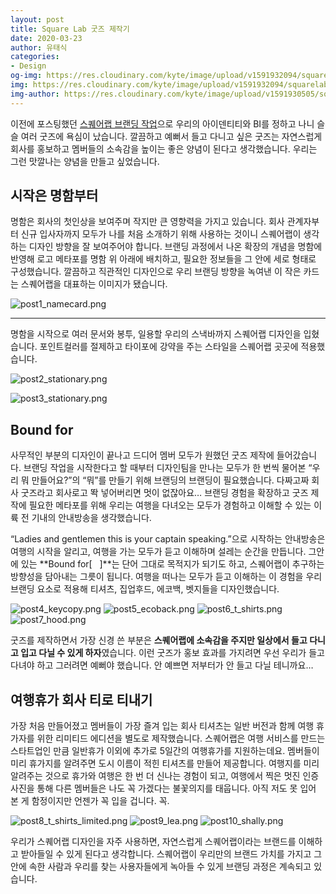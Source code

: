 ```yaml
---
layout: post
title: Square Lab 굿즈 제작기
date: 2020-03-23
author: 유태식
categories: 
- Design
og-img: https://res.cloudinary.com/kyte/image/upload/v1591932094/squarelab/website/post/squarelab-goods/og_cover.jpg
img: https://res.cloudinary.com/kyte/image/upload/v1591932094/squarelab/website/post/squarelab-goods/cover.jpg
img-author: https://res.cloudinary.com/kyte/image/upload/v1591930505/squarelab/website/post/author/taesik.jpg
---
```


이전에 포스팅했던 [스퀘어랩 브랜딩 작업](https://squarelab.co/blog/square-lab-branding/)으로 우리의 아이덴티티와 BI를 정하고 나니 슬슬 여러 굿즈에 욕심이 났습니다. 깔끔하고 예뻐서 들고 다니고 싶은 굿즈는 자연스럽게 회사를 홍보하고 멤버들의 소속감을 높이는 좋은 양념이 된다고 생각했습니다. 우리는 그런 맛깔나는 양념을 만들고 싶었습니다.

## 시작은 명함부터

명함은 회사의 첫인상을 보여주며 작지만 큰 영향력을 가지고 있습니다. 회사 관계자부터 신규 입사자까지 모두가 나를 처음 소개하기 위해 사용하는 것이니 스퀘어랩이 생각하는 디자인 방향을 잘 보여주어야 합니다. 브랜딩 과정에서 나온 확장의 개념을 명함에 반영해 로고 메타포를 명함 위 아래에 배치하고, 필요한 정보들을 그 안에 세로 형태로 구성했습니다. 깔끔하고 직관적인 디자인으로 우리 브랜딩 방향을 녹여낸 이 작은 카드는 스퀘어랩을 대표하는 이미지가 됐습니다.

![post1_namecard.png]({{site.cloudinary}}/q_auto/v1591932094/squarelab/website/post/squarelab-goods/post1_namecard.png)

---

명함을 시작으로 여러 문서와 봉투, 일용할 우리의 스낵바까지 스퀘어랩 디자인을 입혔습니다. 포인트컬러를 절제하고 타이포에 강약을 주는 스타일을 스퀘어랩 곳곳에 적용했습니다.

![post2_stationary.png]({{site.cloudinary}}/q_auto/v1591932094/squarelab/website/post/squarelab-goods/post2_stationary.png)

![post3_stationary.png]({{site.cloudinary}}/q_auto/v1591932094/squarelab/website/post/squarelab-goods/post3_snackbar.png)

## Bound for

사무적인 부분의 디자인이 끝나고 드디어 멤버 모두가 원했던 굿즈 제작에 들어갔습니다. 브랜딩 작업을 시작한다고 할 때부터 디자인팀을 만나는 모두가 한 번씩 물어본 “우리 뭐 만들어요?”의 “뭐”를 만들기 위해 브랜딩의 브랜딩이 필요했습니다. 다짜고짜 회사 굿즈라고 회사로고 똭 넣어버리면 멋이 없잖아요… 브랜딩 경험을 확장하고 굿즈 제작에 필요한 메타포를 위해 우리는 여행을 다녀오는 모두가 경험하고 이해할 수 있는 이륙 전 기내의 안내방송을 생각했습니다.

“Ladies and gentlemen this is your captain speaking.”으로 시작하는 안내방송은 여행의 시작을 알리고, 여행을 가는 모두가 듣고 이해하며 설레는 순간을 만듭니다. 그안에 있는 **Bound for[ &nbsp; ]**는 단어 그대로 목적지가 되기도 하고, 스퀘어랩이 추구하는 방향성을 담아내는 그릇이 됩니다. 여행을 떠나는 모두가 듣고 이해하는 이 경험을 우리 브랜딩 요소로 적용해 티셔츠, 집업후드, 에코백, 벳지들을 디자인했습니다.
   
![post4_keycopy.png]({{site.cloudinary}}/q_auto/v1591932094/squarelab/website/post/squarelab-goods/post4_keycopy.png)
![post5_ecoback.png]({{site.cloudinary}}/q_auto/v1591932094/squarelab/website/post/squarelab-goods/post5_ecoback.png)
![post6_t_shirts.png]({{site.cloudinary}}/q_auto/v1591932095/squarelab/website/post/squarelab-goods/post6_t_shirts.png)
![post7_hood.png]({{site.cloudinary}}/q_auto/v1591932095/squarelab/website/post/squarelab-goods/post7_hood.png)

굿즈를 제작하면서 가장 신경 쓴 부분은 **스퀘어랩에 소속감을 주지만 일상에서 들고 다니고 입고 다닐 수 있게 하자**였습니다. 이런 굿즈가 홍보 효과를 가지려면 우선 우리가 들고 다녀야 하고 그러려면 예뻐야 했습니다. 안 예쁘면 저부터가 안 들고 다닐 테니까요…


## 여행휴가 회사 티로 티내기

가장 처음 만들어졌고 멤버들이 가장 즐겨 입는 회사 티셔츠는 일반 버전과 함께 여행 휴가자를 위한 리미티드 에디션을 별도로 제작했습니다. 스퀘어랩은 여행 서비스를 만드는 스타트업인 만큼 일반휴가 이외에 추가로 5일간의 여행휴가를 지원하는데요. 멤버들이 미리 휴가지를 알려주면 도시 이름이 적힌 티셔츠를 만들어 제공합니다. 여행지를 미리 알려주는 것으로 휴가와 여행은 한 번 더 신나는 경험이 되고, 여행에서 찍은 멋진 인증사진을 통해 다른 멤버들은 나도 꼭 가겠다는 불꽃의지를 태웁니다. 아직 저도 못 입어 본 게 함정이지만 언젠가 꼭 입을 겁니다. 꼭.

![post8_t_shirts_limited.png]({{site.cloudinary}}/q_auto/v1591932095/squarelab/website/post/squarelab-goods/post8_t_shirts_limited.png)
![post9_lea.png]({{site.cloudinary}}/q_auto/v1591932095/squarelab/website/post/squarelab-goods/post9_lea.png)
![post10_shally.png]({{site.cloudinary}}/q_auto/v1591932095/squarelab/website/post/squarelab-goods/post10_shally.png)

우리가 스퀘어랩 디자인을 자주 사용하면, 자연스럽게 스퀘어랩이라는 브랜드를 이해하고 받아들일 수 있게 된다고 생각합니다. 스퀘어랩이 우리만의 브랜드 가치를 가지고 그 안에 속한 사람과 우리를 찾는 사용자들에게 녹아들 수 있게 브랜딩 과정은 계속되고 있습니다.